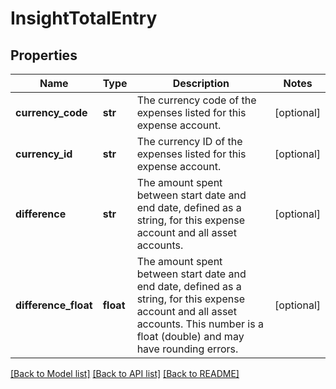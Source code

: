 # InsightTotalEntry


## Properties
Name | Type | Description | Notes
------------ | ------------- | ------------- | -------------
**currency_code** | **str** | The currency code of the expenses listed for this expense account. | [optional] 
**currency_id** | **str** | The currency ID of the expenses listed for this expense account. | [optional] 
**difference** | **str** | The amount spent between start date and end date, defined as a string, for this expense account and all asset accounts. | [optional] 
**difference_float** | **float** | The amount spent between start date and end date, defined as a string, for this expense account and all asset accounts. This number is a float (double) and may have rounding errors. | [optional] 

[[Back to Model list]](../README.md#documentation-for-models) [[Back to API list]](../README.md#documentation-for-api-endpoints) [[Back to README]](../README.md)


